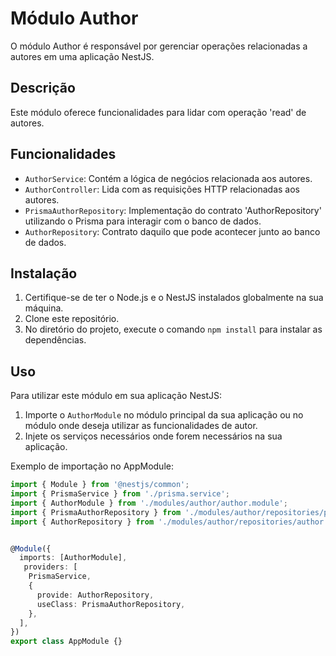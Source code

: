# Módulo Author

O módulo Author é responsável por gerenciar operações relacionadas a autores em uma aplicação NestJS.

## Descrição

Este módulo oferece funcionalidades para lidar com operação 'read' de autores.

## Funcionalidades

- `AuthorService`: Contém a lógica de negócios relacionada aos autores.
- `AuthorController`: Lida com as requisições HTTP relacionadas aos autores.
- `PrismaAuthorRepository`: Implementação do contrato 'AuthorRepository' utilizando o Prisma para interagir com o banco de dados.
- `AuthorRepository`: Contrato daquilo que pode acontecer junto ao banco de dados.

## Instalação

1. Certifique-se de ter o Node.js e o NestJS instalados globalmente na sua máquina.
2. Clone este repositório.
3. No diretório do projeto, execute o comando `npm install` para instalar as dependências.

## Uso

Para utilizar este módulo em sua aplicação NestJS:

1. Importe o `AuthorModule` no módulo principal da sua aplicação ou no módulo onde deseja utilizar as funcionalidades de autor.
2. Injete os serviços necessários onde forem necessários na sua aplicação.

Exemplo de importação no AppModule:

```typescript
import { Module } from '@nestjs/common';
import { PrismaService } from './prisma.service';
import { AuthorModule } from './modules/author/author.module';
import { PrismaAuthorRepository } from './modules/author/repositories/prisma-author.repository';
import { AuthorRepository } from './modules/author/repositories/author.repository';


@Module({
  imports: [AuthorModule],
   providers: [
    PrismaService,
    {
      provide: AuthorRepository,
      useClass: PrismaAuthorRepository,
    },
  ],
})
export class AppModule {}
